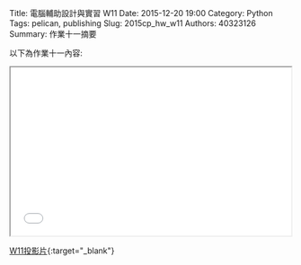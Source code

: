 Title: 電腦輔助設計與實習  W11
Date: 2015-12-20 19:00
Category: Python
Tags: pelican, publishing
Slug: 2015cp_hw_w11
Authors: 40323126
Summary: 作業十一摘要

以下為作業十一內容:

<iframe src="40323126_cp_w11.html" width="500" height="300"></iframe>

[W11投影片](40323126_cp_w11.html){:target="_blank"}




